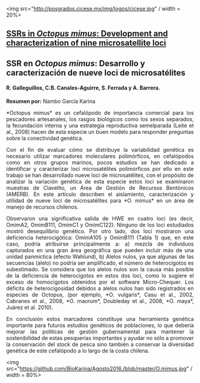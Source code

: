 <img src="http://posgrados.cicese.mx/img/logos/cicese.jpg" / width = 20%>

## [SSRs in *Octopus mimus*: Development and characterization of nine microsatellite loci](http://www.scielo.cl/pdf/revbiolmar/v46n3/art19.pdf)

## SSR en *Octopus mimus*: Desarrollo y caracterización de nueve loci de microsatélites

#### R. Galleguillos, C.B. Canales-Aguirre, S. Ferrada y A. Barrera.


**Resumen por:** Nambo García Karina

<p align="justify"> *Octopus mimus* es un cefalópodo de importancia comercial para los pescadores artesanales, los rasgos biológicos como los sexos separados, la fecundación interna y una estrategia reproductiva semelparada (Leite et al., 2008) hacen de esta especie un buen modelo para responder preguntas sobre la conectividad genética.

<p align="justify"> Con el fin de evaluar cómo se distribuye la variabilidad genética es necesario utilizar marcadores moleculares polimórficos, en cefalópodos como en otros grupos marinos, pocos estudios se han dedicado a identificar y caracterizar loci microsatélites polimórficos por ello en este trabajo se han desarrollado nueve loci de microsatélites, con el propósito de analizar la variación genética de esta especie estos loci  se examinaron muestras de Clavelito, un Área de Gestión de Recursos Bentónicos (AMERB). En este artículo describen el aislamiento, caracterización y utilidad de nueve loci de microsatélites para *O. mimus* en un área de manejo de recursos chilenos.

<p align="justify">Observaron una significativa salida de HWE en cuatro loci (es decir, OmimA2, OmimB111, OmimC1 y OmimC122). Ninguno de los loci estudiados mostró desequilibrio genético. Por otro lado, dos loci mostraron una deficiencia heterocigótica: OmimA105 y OmimB111 (Tabla 1) que, en este caso, podría atribuirse principalmente a: a) mezcla de individuos capturados en una gran área geográfica que pueden incluir más de una unidad panmictica (efecto Wahlund), b) Alelos nulos, ya que algunas de las secuencias (alelo) no podría ser amplificado, el número de heterocigotos es subestimado.
Se considera que los alelos nulos son la causa más posible de la deficiencia de heterocigotos en estos dos loci, como lo sugiere el exceso de homocigotos obtenidos por el software Micro-Chequer. Los déficits de heterocigosidad debidos a alelos nulos han sido registrados en especies de Octopus, (por ejemplo, *O. vulgaris*, Casu et al., 2002, Cabranes et al., 2008, *O. maorum*, Doubleday et al., 2008, *O. maya*, Juárez et al. 2010). 

<p align="justify">En conclusión estos marcadores constituye una herramienta genética importante para futuros estudios genéticos de poblaciones, lo que debería mejorar las políticas de gestión gubernamental para mantener la sostenibilidad de estas pesquerías importantes y ayudar no sólo a promover la conservación del stock de pesca sino también a conservar la diversidad genética de este cefalópodo a lo largo de la costa chilena.





<img src="https://github.com/BioKarina/Agosto2016./blob/master/O.mimus.jpg" / width = 80%>
